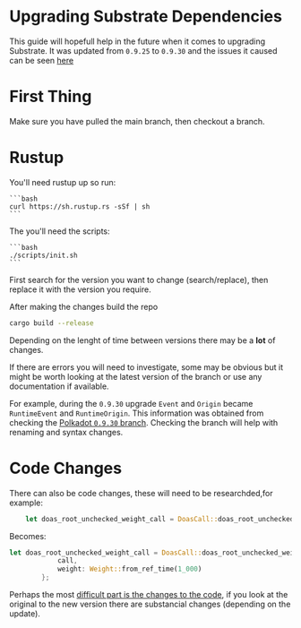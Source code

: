 # Upgrading Substrate Dependencies

This guide will hopefull help in the future when it comes to upgrading Substrate. It was updated from `0.9.25` to `0.9.30` and the issues it caused can be seen [here](https://github.com/digicatapult/dscp-node/pull/91/files)

# First Thing

Make sure you have pulled the main branch, then checkout a branch.

# Rustup

You'll need rustup up so run:

    ```bash
    curl https://sh.rustup.rs -sSf | sh
    ```

The you'll need the scripts:

    ```bash
    ./scripts/init.sh
    ```

First search for the version you want to change (search/replace), then replace it with the version you require.

After making the changes build the repo

```bash
cargo build --release
```

Depending on the lenght of time between versions there may be a **lot** of changes.

If there are errors you will need to investigate, some may be obvious but it might be worth looking at the latest version of the branch or use any documentation if available.

For example, during the `0.9.30` upgrade `Event` and `Origin` became `RuntimeEvent` and
`RuntimeOrigin`. This information was
obtained from checking the [Polkadot `0.9.30` branch](https://github.com/paritytech/substrate/tree/polkadot-v0.9.31). Checking the branch will help with renaming and syntax changes.

# Code Changes

There can also be code changes, these will need to be researchded,for example:

```rust
    let doas_root_unchecked_weight_call = DoasCall::doas_root_unchecked_weight { call, weight: 1_000 }
```

Becomes:

```rust
let doas_root_unchecked_weight_call = DoasCall::doas_root_unchecked_weight {
            call,
            weight: Weight::from_ref_time(1_000)
        };
```

Perhaps the most [difficult part is the changes to the code](https://github.com/digicatapult/dscp-node/pull/91/files#diff-6d40c1b90e071cdb5271cce23374b2ecae20ab264980fda18a4d4d4c290efca1L66), if you look at the original to the new version there are substancial changes (depending on the update).
